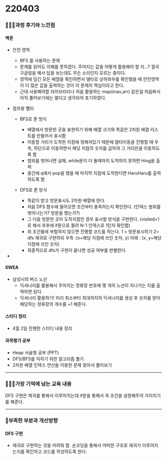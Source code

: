 # 220403

### 👨🏼‍🏫과정 후기와 느낀점

#### 백준

- 안전 영역
  - BFS 를 사용하는 문제
  - 문제를 읽어도 이해를 못하겠다. 주어지는 값을 어떻게 활용해야 할 지...? 결국 구글링을 해서 답을 보는데도 무슨 소리인지 모르는 중이다.
  - 영역에 담긴 모든 배열을 확인하면서 델타로 상하좌우를 확인했을 때 안전영역이 더 많은 값을 출력하는 것이 이 문제의 핵심이라고 한다.
  - 근데 사용해야할 라이브러리나 처음 활용하는 map(max,arr) 같은걸 처음봐서 아직 풀어보기에는 멀다고 생각되어 포기하였다.
- 점프왕 쩰리
  - BFS로 푼 방식
    - 배열에서 방문한 곳을 표현하기 위해 배열 크기와 똑같은 2차원 배열 리스트를 만들어서 표시함	
    - 이동할 거리가 도착한 지점에 정해져있기 때문에 델타이동을 진행할 때 우측, 하단으로 이동하면서 해당 지점의 숫자를 곱하여 그 거리만큼 이동하도록 함
    - 범위를 벗어나면 실패, while문이 다 돌때까지 도착하지 못하면 Hing을 출력
    - 중간에 q에서 pop을 했을 때 마지막 지점에 도착한다면 HaruHaru를 출력하도록 함

  - DFS로 푼 방식
    - 똑같이 받고 방문표시도 2차원 배열에 한다.
    - 처음 DFS 함수에 들어오면 조건부터 충족하는지 확인한다. (인덱스 범위를 벗어나는가? 방문을 했는가?)
    - 그 다음 방문한 곳이 도착지점인 경우 표시할 방식을 구현한다. (visited=1 로 해서 추후에 if문으로 돌려 N-1 인덱스로 1인지 확인함)
    - 위 조건들에 부합하지 않으면 진행할 코드를 적는다. 1 > 방문표시하기 2> dfs 재귀로 구현하되 우측 :(x+해당 지점에 쓰인 숫자, y) 아래 : (x, y+해당 지점에 쓰인 숫자)
    - 최종적으로 dfs가 구현이 끝나면 성공 여부를 판별한다.

- 



#### SWEA

- 삼성시의 버스 노선
  - 딕셔너리를 활용해서 주어지는 정류장 번호에 몇 개의 노선이 지나가는 지를 출력하면 된다.
  - 딕셔너리 활용하기! 미리 최소부터 최대까지의 딕셔너리를 생성 후 숫자를 받아 해당하는 정류장의 개수를 +1 해준다.



#### 스터디 정리

- 4월 2일 진행한 스터디 내용 정리



#### 과목평가 공부

- Heap 서술형 공부 (PPT)
- DFS/BFS를 익히기 위한 알고리즘 풀기
- 2차원 배열 인덱스 연산을 이용한 문제 찾아서 풀어보기

---

### 💁🏼‍♂️가장 기억에 남는 교육 내용

DFS 구현은 재귀를 통해서 이루어지는데 if문을 통해서 꼭 조건을 설정해주어 가지치기를 해준다.

---

### 💫부족한 부분과 개선방향

#### DFS 구현

- 재귀로 구현하는 것을 어려워 함. 손코딩을 통해서 어떠한 구조로 재귀가 이루어지는지를 확인하고 코드를 작성하도록 한다.
